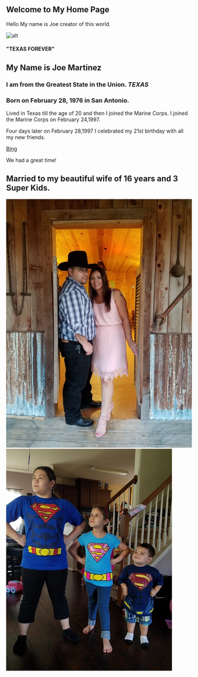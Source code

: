 ## Welcome to My Home Page
Hello My name is Joe creator of this world.

![alt](https://upload.wikimedia.org/wikipedia/commons/thumb/f/f7/Flag_of_Texas.svg/1200px-Flag_of_Texas.svg.png)


#### "TEXAS FOREVER"


## My Name is Joe Martinez


### I am from the Greatest State in the Union. ***TEXAS***


### Born on February 28, 1976 in San Antonio.
<p>Lived in Texas till the age of 20 and then I joined the Marine Corps. I joined the Marine Corps on February 24,1997.<p>
  
<p>Four days later on February 28,1997 I celebrated my 21st birthday with all my new friends.<p>
  
[Bing](https://www.bing.com/videos/search?q=marine+recruits+getting+it&&view=detail&mid=C441BE309161DD2CCC15C441BE309161DD2CCC15&&FORM=VRDGAR)

<p>We had a great time!<p>
  

## Married to my beautiful wife of 16 years and 3 Super Kids.
![Cherie](Cherie.jpg)
![Kids](Kids.jpg)
